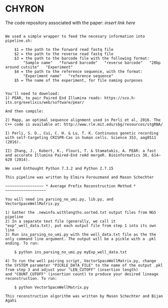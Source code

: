 # CHYRON

The code repository associated with the paper: *insert link here*

~~~~~~~~~~~~~~~~~~ * NGS Sequencing Pipeline * ~~~~~~~~~~~~~~~~~~~~

We used a simple wrapper to feed the necesary information into pipeline.sh:

	$1 = the path to the forward read fastq file
	$2 = the path to the reverse read fastq file
	$3 = the path to the barcode file with the following format:
		"Sample name"	"forward barcode"	"reverse barcode"	"20bp around cutsite"	"Experiment"
	$4 = the path to the reference sequence, with the format:
		"Experiment name"	"reference sequence"
	$5 = The name of the experiment, for file naming purposes


You'll need to download:
1) PEAR, to pair Paired End Illumina reads: https://sco.h-its.org/exelixis/web/software/pear/

And then compile:

2) Mapp, an optimal sequence alignment used in Perli et al, 2016. The C++ code is available at: http://www.rle.mit.edu/sbg/resources/stgRNA/

I) Perli, S. D., Cui, C. H. & Lu, T. K. Continuous genetic recording with self-targeting CRISPR-Cas in human cells. Science 353, aag0511 (2016).

II) Zhang, J., Kobert, K., Flouri, T. & Stamatakis, A. PEAR: a fast and accurate Illumina Paired-End reAd mergeR. Bioinformatics 30, 614–620 (2014).

We used Enthought Python 7.3.2 and Python 2.7.15

This pipeline was written by Elmira Forouzmand and Mason Schechter

~~~~~~~~~~~~~~~~~ * Average Prefix Reconstruction Method * ~~~~~~~~~~~~~~~~~~

You will need ins_parsing_no_umi.py, lib.py, and VectorSpaceWellMatrix.py

1) Gather the .newinfo.withlengths.sorted.txt output files from NGS pipeline
2) In a separate text file (generally, we call it "exp"_well_data.txt), put each output file from step 1 into its own line
3) Run ins_parsing_no_umi.py with the well_data.txt file as the the only command line argument. The output will be a pickle with a .pkl ending. To run:

    $ python ins_parsing_no_umi.py myExp_well_data.txt
    
4) To run the well pairing script, VectorSpaceWellMatrix.py, change the SYSTEM parameter "PICKLE_DATA_FILE" to the name of the output .pkl from step 3 and adjust your "LEN_CUTOFF" (insertion length)
and "COUNT_CUTOFF" (insertion count) to produce your desired lineage reconstruction. To run:

    $ python VectorSpaceWellMatrix.py
    
This reconstruction algorithm was written by Mason Schechter and Bijan Agahi

